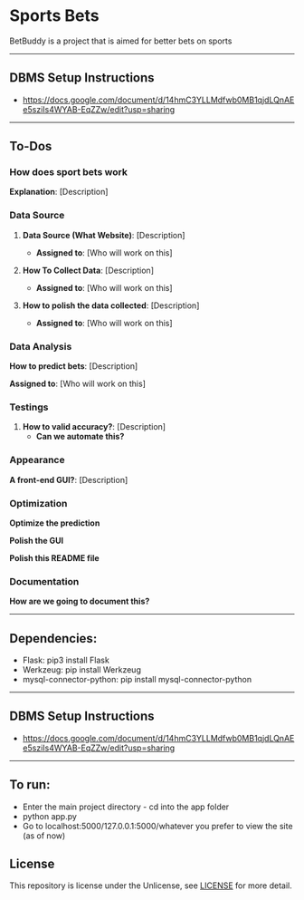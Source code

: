 # Sports Bets

BetBuddy is a project that is aimed for better bets on sports

---
## DBMS Setup Instructions
- https://docs.google.com/document/d/14hmC3YLLMdfwb0MB1qjdLQnAEe5sziIs4WYAB-EqZZw/edit?usp=sharing
---

## To-Dos

### How does sport bets work

**Explanation**: [Description]

### Data Source

1. **Data Source (What Website)**: [Description]
   * **Assigned to**: [Who will work on this]

2. **How To Collect Data**: [Description]
   * **Assigned to**: [Who will work on this]

3. **How to polish the data collected**: [Description]
   * **Assigned to**: [Who will work on this]

### Data Analysis

**How to predict bets**: [Description]

**Assigned to**: [Who will work on this]

### Testings

1. **How to valid accuracy?**: [Description]
   * **Can we automate this?** 
### Appearance

**A front-end GUI?**: [Description]

### Optimization

**Optimize the prediction**

**Polish the GUI**

**Polish this README file**

### Documentation

**How are we going to document this?**

---
## Dependencies:
- Flask: pip3 install Flask
- Werkzeug: pip install Werkzeug
- mysql-connector-python: pip install mysql-connector-python
---
## DBMS Setup Instructions
- https://docs.google.com/document/d/14hmC3YLLMdfwb0MB1qjdLQnAEe5sziIs4WYAB-EqZZw/edit?usp=sharing
---
## To run:
- Enter the main project directory - cd into the app folder
- python app.py
- Go to localhost:5000/127.0.0.1:5000/whatever you prefer to view the site (as of now)


## License

This repository is license under the Unlicense, see [LICENSE](LICENSE) for more detail.
